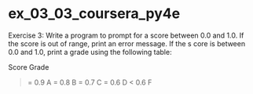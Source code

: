 # ex_03_03_coursera_py4e

Exercise 3: Write a program to prompt for a score between 0.0 and
1.0. If the score is out of range, print an error message. If the s
core is
between 0.0 and 1.0, print a grade using the following table:

Score Grade
>= 0.9
A
>= 0.8
B
>= 0.7
C
>= 0.6
D
< 0.6
F
